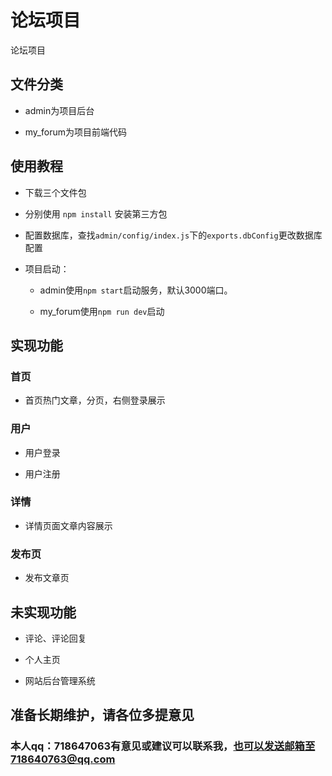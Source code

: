 # 论坛项目
论坛项目

## 文件分类

  +  admin为项目后台
  
  +  my_forum为项目前端代码
  

## 使用教程

  +  下载三个文件包
  
  +  分别使用 `npm install` 安装第三方包
  
  +  配置数据库，查找`admin/config/index.js`下的`exports.dbConfig`更改数据库配置
  
  +  项目启动：
  
      +  admin使用`npm start`启动服务，默认3000端口。
      
      +  my_forum使用`npm run dev`启动
 
 ## 实现功能
 
 ### 首页
 
  +  首页热门文章，分页，右侧登录展示
  
 ### 用户
 
  +  用户登录
  
  +  用户注册
  
 ### 详情
  
  +  详情页面文章内容展示
  
 ### 发布页
 
  +  发布文章页

## 未实现功能
  
  +  评论、评论回复
  
  +  个人主页
  
  +  网站后台管理系统
  
## 准备长期维护，请各位多提意见

### 本人qq：718647063有意见或建议可以联系我，也可以发送邮箱至718640763@qq.com






